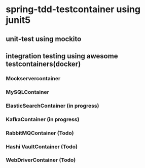 # spring-tdd-testcontainer using junit5
## unit-test using mockito
## integration testing using awesome testcontainers(docker)
### Mockservercontainer
### MySQLContainer
### ElasticSearchContainer (in progress)
### KafkaContainer (in progress)
### RabbitMQContainer (Todo)
### Hashi VaultContainer (Todo)
### WebDriverContainer (Todo)
